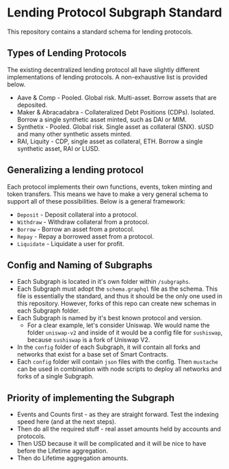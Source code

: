# Lending Protocol Subgraph Standard

This repository contains a standard schema for lending protocols.

## Types of Lending Protocols

The existing decentralized lending protocol all have slightly different implementations of lending protocols. A non-exhaustive list is provided below.

- Aave & Comp - Pooled. Global risk. Multi-asset. Borrow assets that are deposited.
- Maker & Abracadabra - Collateralized Debt Positions (CDPs). Isolated. Borrow a single synthetic asset minted, such as DAI or MIM.
- Synthetix - Pooled. Global risk. Single asset as collateral (SNX). sUSD and many other synthetic assets minted.
- RAI, Liquity - CDP, single asset as collateral, ETH. Borrow a single synthetic asset, RAI or LUSD.

## Generalizing a lending protocol

Each protocol implements their own functions, events, token minting and token transfers. This means we have to make a very general schema to support all of these possibilities. Below is a general framework:

- `Deposit` - Deposit collateral into a protocol.
- `Withdraw` - Withdraw collateral from a protocol.
- `Borrow` - Borrow an asset from a protocol.
- `Repay` - Repay a borrowed asset from a protocol.
- `Liquidate` - Liquidate a user for profit.

## Config and Naming of Subgraphs

- Each Subgraph is located in it's own folder within `/subgraphs`.
- Each Subgraph must adopt the `schema.graphql` file as the schema. This file is essentially the standard, and thus it should be the only one used in this repository. However, forks of this repo can create new schemas in each Subgraph folder.
- Each Subgraph is named by it's best known protocol and version.
  - For a clear example, let's consider Uniswap. We would name the folder `uniswap-v2` and inside of it would be a config file for `sushiswap`, because `sushiswap` is a fork of Uniswap V2.
- In the `config` folder of each Subgraph, it will contain all forks and networks that exist for a base set of Smart Contracts.
- Each `config` folder will contain `json` files with the config. Then `mustache` can be used in combination with node scripts to deploy all networks and forks of a single Subgraph.

## Priority of implementing the Subgraph

- Events and Counts first - as they are straight forward. Test the indexing speed here (and at the next steps).
- Then do all the required stuff - real asset amounts held by accounts and protocols.
- Then USD because it will be complicated and it will be nice to have before the Lifetime aggregation.
- Then do Lifetime aggregation amounts.
